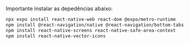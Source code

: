 Importante instalar as depedências abaixo:

``` bash
npx expo install react-native-web react-dom @expo/metro-runtime
npm install @react-navigation/native @react-navigation/bottom-tabs
npm install react-native-screens react-native-safe-area-context
npm install react-native-vector-icons
```
